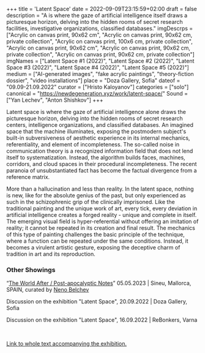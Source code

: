 +++
title = 'Latent Space'
date = 2022-09-09T23:15:59+02:00
draft = false
description = "A is where the gaze of artificial intelligence itself draws a picturesque horizon, delving into the hidden rooms of secret research facilities, investigative organizations, classified databases."
imgDescrps = ["Acrylic on canvas print, 90x62 cm", "Acrylic on canvas print, 90x62 cm, private collection", "Acrylic on canvas print, 100x6 cm, private collection", "Acrylic on canvas print, 90x62 cm", "Acrylic on canvas print, 90x62 cm, private collection", "Acrylic on canvas print, 90x62 cm, private collection"]
imgNames = ["Latent Space #1 (2022)", "Latent Space #2 (2022)", "Latent Space #3 (2022)", "Latent Space #4 (2022)", "Latent Space #5 (2022)"]
medium = ["AI-generated images", "fake acrylic paintings", "theory-fiction dossier", "video installations"]
place = "Doza Gallery, Sofia"
dateof = "09.09-21.09.2022"
curator = ["Hristo Kaloyanov"]
categories = ["solo"]
canonical = "https://newdegeneration.xyz/work/latent-space/"
Sound = ["Yan Lechev", "Anton Shishkov"]
+++

Latent space is where the gaze of artificial intelligence alone draws the picturesque horizon, delving into the hidden rooms of secret research centers, intelligence organizations, and classified databases. An imagined space that the machine illuminates, exposing the postmodern subject's built-in subversiveness of aesthetic experience in its internal mechanics, referentiality, and element of incompleteness. The so-called noise in communication theory is a recognized information field that does not lend itself to systematization. Instead, the algorithm builds faces, machines, corridors, and cloud spaces in their procedural incompleteness. The recent paranoia of unsubstantiated fact has become the factual divergence from a reference matrix.

More than a hallucination and less than reality. In the latent space, nothing is new, like for the absolute genius of the past, but only experienced as such in the schizophrenic grip of the clinically imprisoned. Like the traditional painting and the unique work of art, every tick, every deviation in artificial intelligence creates a forged reality - unique and complete in itself. The emerging visual field is hyper-referential without offering an imitation of reality; it cannot be repeated in its creation and final result. The mechanics of this type of painting challenges the basic principle of the technique, where a function can be repeated under the same conditions. Instead, it becomes a virulent artistic gesture, exposing the deceptive charm of tradition in art and its reproduction.

### Other Showings

“[The World After / Post-apocalyptic Notes](www.nenobel.net/neno-art-works.htm)” 05.05.2023 | Sineu, Mallorca, SPAIN, curated by [Neno Belchev](http://www.nenobel.net/neno-za.htm)

Discussion on the exhibition "Latent Space", 20.09.2022 | Doza Gallery, Sofia

Discussion on the exhibition "Latent Space", 16.09.2022 | ReBonkers, Varna

<br>

[Link to whole text accompanying the exhibition.](https://blog.newdegeneration.xyz/latent-space)